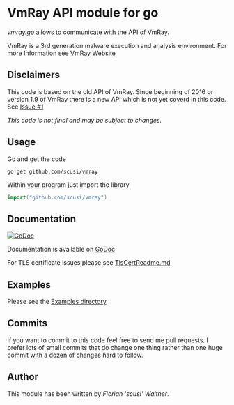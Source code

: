 VmRay API module for go
=======================

_vmray.go_ allows to communicate with the API of VmRay.

VmRay is a 3rd generation malware execution and analysis environment.
For more Information see [VmRay Website](http://www.vmray.com/)

## Disclaimers

This code is based on the old API of VmRay. 
Since beginning of 2016 or version 1.9 of VmRay there is a new API which is not yet coverd in this code. See [Issue #1](https://github.com/scusi/vmray/issues/1)

*This code is not final and may be subject to changes.*

## Usage

Go and get the code

```shell
go get github.com/scusi/vmray
```

Within your program just import the library

```go
import("github.com/scusi/vmray")
```

## Documentation

[![GoDoc](https://godoc.org/github.com/scusi/vmray?status.svg)](https://godoc.org/github.com/scusi/vmray)

Documentation is available on [GoDoc](https://godoc.org/github.com/scusi/vmray)

For TLS certificate issues please see [TlsCertReadme.md](https://github.com/scusi/vmray/blob/master/TlsCertReadme.md)

## Examples

Please see the [Examples directory](https://github.com/scusi/vmray/tree/master/Examples)

## Commits

If you want to commit to this code feel free to send me pull requests.
I prefer lots of small commits that do change one thing rather than 
one huge commit with a dozen of changes hard to follow.

## Author

This module has been written by _Florian 'scusi' Walther_.

